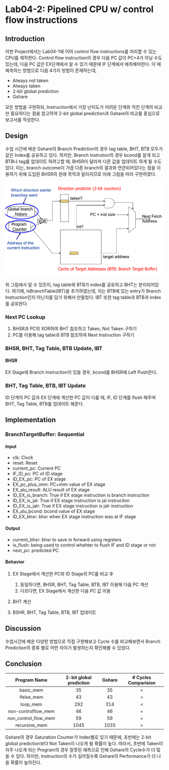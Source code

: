 # Lab04-2: Pipelined CPU w/ control flow instructions

## Introduction

이번 Project에서는 Lab04-1에 이어 control flow instructions를 처리할 수 있는
CPU를 제작한다.
Control flow instruction의 경우 다음 PC 값이 PC+4가 아닐 수도 있는데,
다음 PC 값은 EX단계에서 알 수 있기 때문에 IF 단계에서 예측해야한다.
이 때 예측하는 방법으로 다음 4가지 방법이 존재하는데,

- Always not taken
- Always taken
- 2-bit global prediction
- Gshare

모든 방법을 구현하되, Instruction에서 가장 난이도가 어려운 단계와 직전 단계의 비교만
필요하다는 점을 참고하여 2-bit global prediction과 Gshare의 비교를 중심으로
보고서를 작성한다.

## Design

수업 시간에 배운 Gshare의 Branch Prediction의 경우 tag table, BHT, BTB 모두가
같은 Index를 공유하고 있다.
하지만, Branch Instrution의 경우 bcond를 알게 되고 BTB나 tag를 업데이트 하려고할 때,
BHSR이 달라져 다른 값을 업데이트 하게 될 수도 있다.
이는, branch outcome이 가끔 다른 branch의 결과와 연관되어있다는 점을 이용하기 위해
도입된 BHSR의 원래 목적과 달라지므로 아래 그림을 따라 구현하였다.

![microarchitecture](./image_sources/microarchitecture.png)

위 그림에서 알 수 있듯이, tag table와 BTB가 index를 공유하고 BHT는 분리되어있다.
여기에, IsBranchTable(IBT)을 추가하였는데, 이는 BTB에 있는 entry가 Branch Instruction인지
아닌지를 담기 위해서 만들었다.
IBT 또한 tag table과 BTB과 index를 공유한다.

### Next PC Lookup

1) BHSR과 PC의 XOR하여 BHT 참조하고 Taken, Not Taken 구하기
2) PC를 이용해 tag table과 BTB 참조하여 Next Instruction 구하기

### BHSR, BHT, Tag Table, BTB Update, IBT

#### BHSR

EX Stage에 Branch Instruction이 있을 경우, bcond를 BHSR에 Left Push한다.

### BHT, Tag Table, BTB, IBT Update

ID 단계의 PC 값과 EX 단계에 계산한 PC 값이 다를 때, IF, ID 단계를 flush 해주며
BHT, Tag Table, BTB를 업데이트 해준다.

## Implementation

### BranchTargetBuffer: Sequential

#### Input

- clk: Clock
- reset: Reset
- current\_pc: Current PC
- IF\_ID\_pc: PC of ID stage
- ID\_EX\_pc: PC of EX stage
- EX\_pc\_plus\_imm: PC+imm value of EX stage
- EX\_alu\_result: ALU result of EX stage
- ID\_EX\_is\_branch: True if EX stage instruction is branch instruction
- ID\_EX\_is\_jal: True if EX stage instruction is jal instruciton
- ID\_EX\_is\_jalr: True if EX stage instruction is jalr instruction
- EX\_alu\_bcond: bcond value of EX stage
- ID\_EX\_bhsr: bhsr when EX stage instruction was at IF stage

#### Output

- current\_bhsr: bhsr to save in forward using registers
- is\_flush: being used to control whehter to flush IF and ID stage or not
- next\_pc: predicted PC

#### Behavior

1. EX Stage에서 계산한 PC와 ID Stage의 PC를 비교 후
    1. 동일하다면, BHSR, BHT, Tag Table, BTB, IBT 이용해 다음 PC 계산
    2. 다르다면, EX Stage에서 계산한 다음 PC 값 이용

2. BHT 계산
3. BSHR, BHT, Tag Table, BTB, IBT 업데이트

## Discussion

수업시간에 배운 다양한 방법으로 직접 구현해보고 Cycle 수를 비교해보면서
Branch Prediction의 종류 별로 어떤 차이가 발생하는지 확인해볼 수 있었다.

## Conclusion

|Program Name|2-bit global prediction|Gshare|# Cycles Comparision|
|:--:|:--:|:--:|:--:|
|basic\_mem|35|35|=|
|ifelse\_mem|43|43|=|
|loop\_mem|292|314|<|
|non-controlflow\_mem|46|46|=|
|non\_control\_flow\_mem|59|59|=|
|recursive\_mem|1045|1035|>|

Gshare의 경우 Saturation Counter가 Index별로 있기 때문에,
초반에는 2-bit global prediction보다 Not Taken이 나오게 될 확률이 높다.
따라서, 초반에 Taken이 자주 나오게 되는 Program의 경우
잘못된 예측으로 인해 Gshare의 Cycle수가 더 많을 수 있다.
하지만, Instruction의 수가 길어질수록 Gshare의 Performance가 더 나을 확률이 높아진다.
